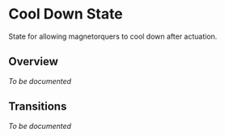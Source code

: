 # Cool Down State

State for allowing magnetorquers to cool down after actuation.

## Overview

*To be documented*

## Transitions

*To be documented*
